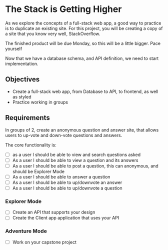 # The Stack is Getting Higher

As we explore the concepts of a full-stack web app, a good way to practice is to duplicate an existing site. For this project, you will be creating a copy of a site that you know very well, StackOverflow.

The finished product will be due Monday, so this will be a little bigger. Pace yourself

Now that we have a database schema, and API definition, we need to start implementation.

## Objectives

- Create a full-stack web app, from Database to API, to frontend, as well as styled
- Practice working in groups

## Requirements

In groups of 2, create an anonymous question and answer site, that allows users to up-vote and down-vote questions and answers.

The core functionality is:

- [ ] as a user I should be able to view and search questions asked
- [ ] As a user I should be able to view a question and its answers
- [ ] As a user I should be able to post a question, this can anonymous, and should be Explorer Mode
- [ ] As a user I should be able to answer a question
- [ ] As a user I should be able to up/downvote an answer
- [ ] As a user I should be able to up/downvote a question

### Explorer Mode

- [ ] Create an API that supports your design
- [ ] Create the Client app application that uses your API

### Adventure Mode

- [ ] Work on your capstone project
